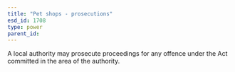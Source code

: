```yaml
---
title: "Pet shops - prosecutions"
esd_id: 1708
type: power
parent_id:  
---
```


A local authority may prosecute proceedings for any offence under the Act committed in the area of the authority.

